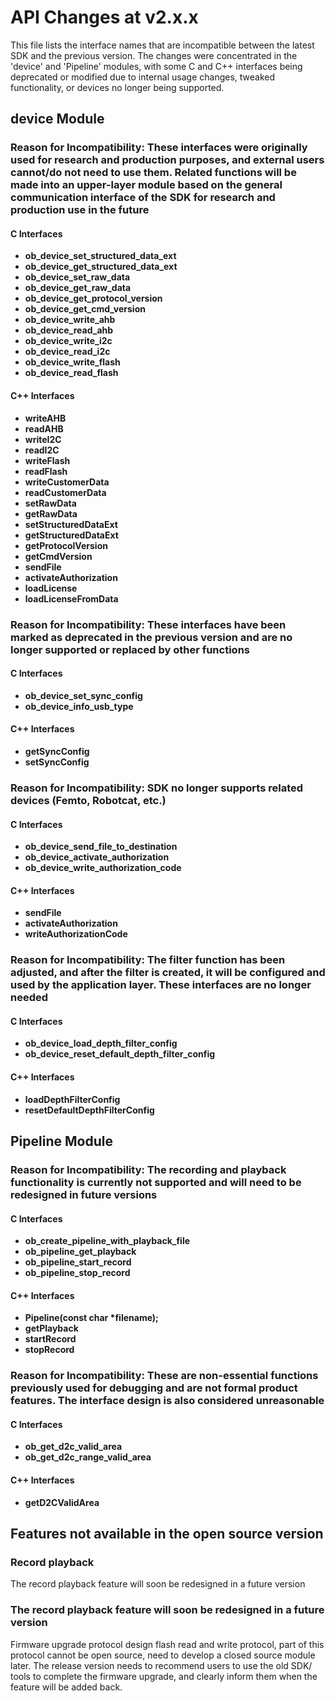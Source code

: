 # API Changes at v2.x.x

This file lists the interface names that are incompatible between the latest SDK and the previous version. The changes were concentrated in the 'device' and 'Pipeline' modules, with some C and C++ interfaces being deprecated or modified due to internal usage changes, tweaked functionality, or devices no longer being supported.

## device Module

### Reason for Incompatibility: These interfaces were originally used for research and production purposes, and external users cannot/do not need to use them. Related functions will be made into an upper-layer module based on the general communication interface of the SDK for research and production use in the future

#### C Interfaces

- **ob_device_set_structured_data_ext**
- **ob_device_get_structured_data_ext**
- **ob_device_set_raw_data**
- **ob_device_get_raw_data**
- **ob_device_get_protocol_version**
- **ob_device_get_cmd_version**
- **ob_device_write_ahb**
- **ob_device_read_ahb**
- **ob_device_write_i2c**
- **ob_device_read_i2c**
- **ob_device_write_flash**
- **ob_device_read_flash**

#### C++ Interfaces

- **writeAHB**
- **readAHB**
- **writeI2C**
- **readI2C**
- **writeFlash**
- **readFlash**
- **writeCustomerData**
- **readCustomerData**
- **setRawData**
- **getRawData**
- **setStructuredDataExt**
- **getStructuredDataExt**
- **getProtocolVersion**
- **getCmdVersion**
- **sendFile**
- **activateAuthorization**
- **loadLicense**
- **loadLicenseFromData**

### Reason for Incompatibility: These interfaces have been marked as deprecated in the previous version and are no longer supported or replaced by other functions

#### C Interfaces

- **ob_device_set_sync_config**
- **ob_device_info_usb_type**

#### C++ Interfaces

- **getSyncConfig**
- **setSyncConfig**

### Reason for Incompatibility: SDK no longer supports related devices (Femto, Robotcat, etc.)

#### C Interfaces

- **ob_device_send_file_to_destination**
- **ob_device_activate_authorization**
- **ob_device_write_authorization_code**

#### C++ Interfaces

- **sendFile**
- **activateAuthorization**
- **writeAuthorizationCode**

### Reason for Incompatibility: The filter function has been adjusted, and after the filter is created, it will be configured and used by the application layer. These interfaces are no longer needed

#### C Interfaces

- **ob_device_load_depth_filter_config**
- **ob_device_reset_default_depth_filter_config**

#### C++ Interfaces

- **loadDepthFilterConfig**
- **resetDefaultDepthFilterConfig**

## Pipeline Module

### Reason for Incompatibility: The recording and playback functionality is currently not supported and will need to be redesigned in future versions

#### C Interfaces

- **ob_create_pipeline_with_playback_file**
- **ob_pipeline_get_playback**
- **ob_pipeline_start_record**
- **ob_pipeline_stop_record**

#### C++ Interfaces

- **Pipeline(const char \*filename);**
- **getPlayback**
- **startRecord**
- **stopRecord**

### Reason for Incompatibility: These are non-essential functions previously used for debugging and are not formal product features. The interface design is also considered unreasonable

#### C Interfaces

- **ob_get_d2c_valid_area**
- **ob_get_d2c_range_valid_area**

#### C++ Interfaces

- **getD2CValidArea**

## Features not available in the open source version

### Record playback

The record playback feature will soon be redesigned in a future version

### The record playback feature will soon be redesigned in a future version

Firmware upgrade protocol design flash read and write protocol, part of this protocol cannot be open source, need to develop a closed source module later. The release version needs to recommend users to use the old SDK/ tools to complete the firmware upgrade, and clearly inform them when the feature will be added back.
